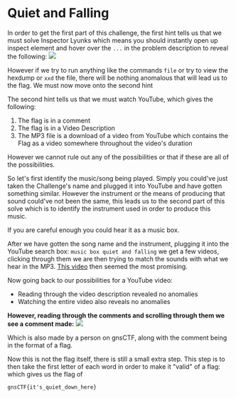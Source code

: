 # Quiet and Falling

In order to get the first part of this challenge, the first hint tells us that we must solve Inspector Lyunks which means you should instantly open up
inspect element and hover over the `...` in the problem description to reveal the following:
![](https://github.com/exoad-archive/gnsctf2021/blob/main/assets/quiet_and_falling_inspector.png?raw=true)

However if we try to run anything like the commands `file` or try to view the hexdump or `xxd` the file, there will be nothing anomalous that will lead us
to the flag. We must now move onto the second hint

The second hint tells us that we must watch YouTube, which gives the following:
1. The flag is in a comment
2. The flag is in a Video Description
3. The MP3 file is a download of a video from YouTube which contains the Flag as a video somewhere throughout the video's duration

However we cannot rule out any of the possibilities or that if these are all of the possibilities.

So let's first identify the music/song being played. Simply you could've just taken the Challenge's name and plugged it into YouTube and have gotten something similar.
However the instrument or the means of producing that sound could've not been the same, this leads us to the second part of this solve which is to identify the instrument
used in order to produce this music.

If you are careful enough you could hear it as a music box. 

After we have gotten the song name and the instrument, plugging it into the YouTube search box: `music box quiet and falling` we get a few videos,
clicking through them we are then trying to match the sounds with what we hear in the MP3. [This video](https://www.youtube.com/watch?v=l4FXoiD2EvI&t=155s) then
seemed the most promising.

Now going back to our possibilities for a YouTube video:
- Reading through the video description revealed no anomalies
- Watching the entire video also reveals no anomalies

<b>However, reading through the comments and scrolling through them we see a comment made:</b>
![](https://github.com/exoad-archive/gnsctf2021/blob/main/assets/comment.png?raw=true)

Which is also made by a person on gnsCTF, along with the comment being in the format of a flag.

Now this is not the flag itself, there is still a small extra step. This step is to then take the first letter of each word in order to make it "valid" of a flag:
which gives us the flag of 

`gnsCTF{it's_quiet_down_here}`
